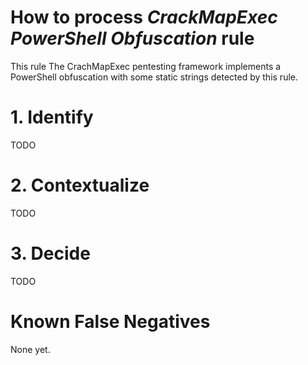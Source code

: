 # How to process *CrackMapExec PowerShell Obfuscation* rule
This rule The CrachMapExec pentesting framework implements a PowerShell obfuscation with some static strings detected by this rule.

# 1. Identify
TODO

# 2. Contextualize
TODO

# 3. Decide
TODO

# Known False Negatives
None yet.

